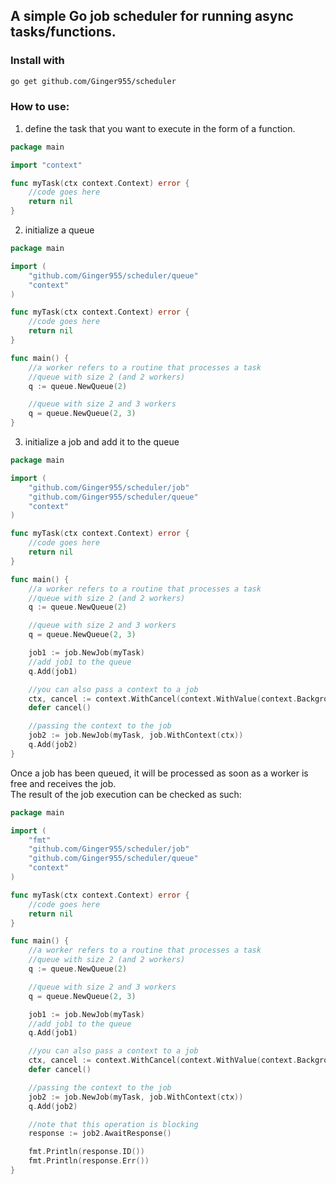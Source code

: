## A simple Go job scheduler for running async tasks/functions.

### Install with

```bash
go get github.com/Ginger955/scheduler
```

### How to use:

1. define the task that you want to execute in the form of a function.

```go
package main

import "context"

func myTask(ctx context.Context) error {
	//code goes here
	return nil
}
```

2. initialize a queue

```go
package main

import (
	"github.com/Ginger955/scheduler/queue"
	"context"
)

func myTask(ctx context.Context) error {
	//code goes here
	return nil
}

func main() {
	//a worker refers to a routine that processes a task
	//queue with size 2 (and 2 workers)
	q := queue.NewQueue(2)

	//queue with size 2 and 3 workers
	q = queue.NewQueue(2, 3)
}
```

3. initialize a job and add it to the queue

```go
package main

import (
	"github.com/Ginger955/scheduler/job"
	"github.com/Ginger955/scheduler/queue"
	"context"
)

func myTask(ctx context.Context) error {
	//code goes here
	return nil
}

func main() {
	//a worker refers to a routine that processes a task
	//queue with size 2 (and 2 workers)
	q := queue.NewQueue(2)

	//queue with size 2 and 3 workers
	q = queue.NewQueue(2, 3)

	job1 := job.NewJob(myTask)
	//add job1 to the queue
	q.Add(job1)

	//you can also pass a context to a job
	ctx, cancel := context.WithCancel(context.WithValue(context.Background(), "data", "some data you want to pass"))
	defer cancel()

	//passing the context to the job
	job2 := job.NewJob(myTask, job.WithContext(ctx))
	q.Add(job2)
}
```

Once a job has been queued, it will be processed as soon as a worker is free and receives the job. \
The result of the job execution can be checked as such:

```go
package main

import (
	"fmt"
	"github.com/Ginger955/scheduler/job"
	"github.com/Ginger955/scheduler/queue"
	"context"
)

func myTask(ctx context.Context) error {
	//code goes here
	return nil
}

func main() {
	//a worker refers to a routine that processes a task
	//queue with size 2 (and 2 workers)
	q := queue.NewQueue(2)

	//queue with size 2 and 3 workers
	q = queue.NewQueue(2, 3)

	job1 := job.NewJob(myTask)
	//add job1 to the queue
	q.Add(job1)

	//you can also pass a context to a job
	ctx, cancel := context.WithCancel(context.WithValue(context.Background(), "data", "some data you want to pass"))
	defer cancel()

	//passing the context to the job
	job2 := job.NewJob(myTask, job.WithContext(ctx))
	q.Add(job2)

	//note that this operation is blocking
	response := job2.AwaitResponse()

	fmt.Println(response.ID())
	fmt.Println(response.Err())
}
```